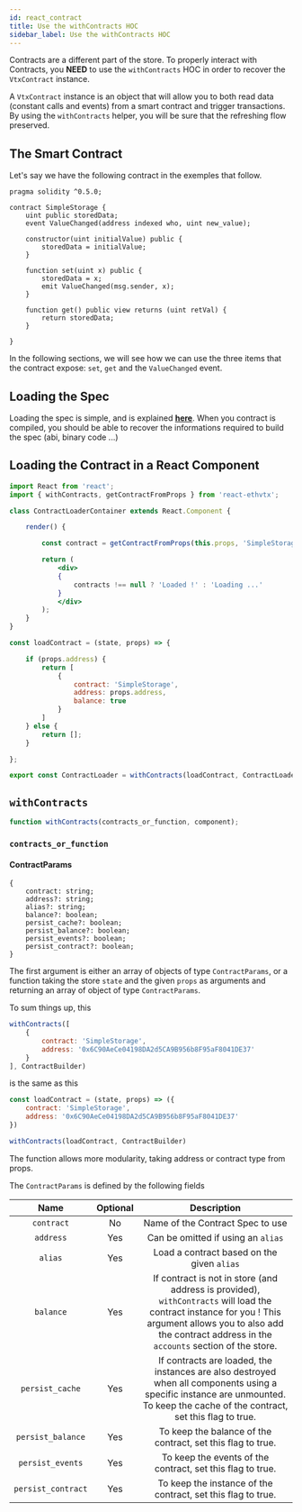 ```yaml
---
id: react_contract
title: Use the withContracts HOC
sidebar_label: Use the withContracts HOC
---
```


Contracts are a different part of the store. To properly interact with Contracts, you **NEED** to use the `withContracts` HOC in order to recover the `VtxContract` instance.

A `VtxContract` instance is an object that will allow you to both read data (constant calls and events) from a smart contract and trigger transactions. By using the `withContracts` helper, you will be sure that the refreshing flow preserved.

## The Smart Contract

Let's say we have the following contract in the exemples that follow.

```solidity
pragma solidity ^0.5.0;

contract SimpleStorage {
    uint public storedData;
    event ValueChanged(address indexed who, uint new_value);

    constructor(uint initialValue) public {
        storedData = initialValue;
    }

    function set(uint x) public {
        storedData = x;
        emit ValueChanged(msg.sender, x);
    }

    function get() public view returns (uint retVal) {
        return storedData;
    }

}
```

In the following sections, we will see how we can use the three items that the contract expose: `set`, `get` and the `ValueChanged` event.

## Loading the Spec

Loading the spec is simple, and is explained [**here**](/ethvtx/docs/starting_ethvtx#setting-initial-smart-contracts-accounts). When you contract is compiled, you should be able to recover the informations required to build the spec (abi, binary code ...)

## Loading the Contract in a React Component

```jsx
import React from 'react';
import { withContracts, getContractFromProps } from 'react-ethvtx';

class ContractLoaderContainer extends React.Component {

    render() {

        const contract = getContractFromProps(this.props, 'SimpleStorage', this.props.address);

        return (
            <div>
            {
                contracts !== null ? 'Loaded !' : 'Loading ...'
            }
            </div>
        );
    }
}

const loadContract = (state, props) => {

    if (props.address) {
        return [
            {
                contract: 'SimpleStorage',
                address: props.address,
                balance: true
            }
        ]
    } else {
        return [];
    }

};

export const ContractLoader = withContracts(loadContract, ContractLoaderContainer);
```

## `withContracts`

```javascript
function withContracts(contracts_or_function, component);
```

### `contracts_or_function`

#### ContractParams

```
{
    contract: string;
    address?: string;
    alias?: string;
    balance?: boolean;
    persist_cache?: boolean;
    persist_balance?: boolean;
    persist_events?: boolean;
    persist_contract?: boolean;
}
```

The first argument is either an array of objects of type `ContractParams`, or a function taking the store `state` and the given `props` as arguments and returning an array of object of type `ContractParams`.

To sum things up, this

```javascript
withContracts([
    {
        contract: 'SimpleStorage',
        address: '0x6C90AeCe04198DA2d5CA9B956b8F95aF8041DE37'
    }
], ContractBuilder)
```

is the same as this

```javascript
const loadContract = (state, props) => ({
    contract: 'SimpleStorage',
    address: '0x6C90AeCe04198DA2d5CA9B956b8F95aF8041DE37'
})

withContracts(loadContract, ContractBuilder)
```

The function allows more modularity, taking address or contract type from props.

The `ContractParams` is defined by the following fields

| Name | Optional | Description |
| :---: | :---: | :---: |
| `contract` | No | Name of the Contract Spec to use |
| `address` | Yes | Can be omitted if using an `alias` |
| `alias` | Yes | Load a contract based on the given `alias` |
| `balance` | Yes | If contract is not in store (and address is provided), `withContracts` will load the contract instance for you ! This argument allows you to also add the contract address in the `accounts` section of the store. |
| `persist_cache` | Yes | If contracts are loaded, the instances are also destroyed when all components using a specific instance are unmounted. To keep the cache of the contract, set this flag to true. |
| `persist_balance` | Yes |To keep the balance of the contract, set this flag to true. |
| `persist_events` | Yes | To keep the events of the contract, set this flag to true. |
| `persist_contract` | Yes | To keep the instance of the contract, set this flag to true. |

